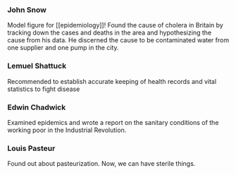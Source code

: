 ### John Snow
Model figure for [[epidemiology]]! Found the cause of cholera in Britain by tracking down the cases and deaths in the area and hypothesizing the cause from his data. He discerned the cause to be contaminated water from one supplier and one pump in the city.
### Lemuel Shattuck
Recommended to establish accurate keeping of health records and vital statistics to fight disease
### Edwin Chadwick
Examined epidemics and wrote a report on the sanitary conditions of the working poor in the Industrial Revolution.
### Louis Pasteur
Found out about pasteurization. Now, we can have sterile things.